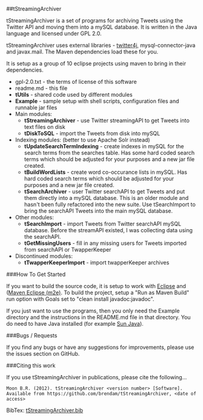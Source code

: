 ##tStreamingArchiver

tStreamingArchiver is a set of programs for archiving Tweets using the Twitter API and moving them into a mySQL database. It is written in the Java language and licensed under GPL 2.0.

tStreamingArchiver uses external libraries - [twitter4j](http://twitter4j.org/en/index.html), mysql-connector-java and javax.mail. The Maven dependencies load these for you.

It is setup as a group of 10 eclipse projects using maven to bring in their dependencies.

* gpl-2.0.txt - the terms of license of this software
* readme.md - this file
* **tUtils** - shared code used by different modules
* **Example** - sample setup with shell scripts, configuration files and runnable jar files
* Main modules:
    * **tStreamingArchiver** - use Twitter streamingAPI to get Tweets into text files on disk
    * **tDiskToSQL** - import the Tweets from disk into mySQL
* Indexing modules: (better to use Apache Solr instead)
    * **tUpdateSearchTermIndexing** - create indexes in mySQL for the search terms from the searches table. Has some hard coded search terms which should be adjusted for your purposes and a new jar file created.
    * **tBuildWordLists** - create word co-occurance lists in mySQL. Has hard coded search terms which should be adjusted for your purposes and a new jar file created.
    * **tSearchArchiver** - user Twitter searchAPI to get Tweets and put them directly into a mySQL database. This is an older module and hasn't been fully refactored into the new suite. Use tSearchImport to bring the searchAPI Tweets into the main mySQL database.
* Other modules:
    * **tSearchImport** - import Tweets from Twitter searchAPI mySQL database. Before the streamAPI existed, I was collecting data using the searchAPI.
    * **tGetMissingUsers** - fill in any missing users for Tweets imported from searchAPI or TwapperKeeper
* Discontinued modules:
    * **tTwapperKeeperImport** - import twapperKeeper archives

###How To Get Started

If you want to build the source code, it is setup to work with [Eclipse](http://eclipse.org/) and ([Maven Eclipse (m2e)](http://www.eclipse.org/m2e/). To build the project, setup a "Run as Maven Build" run option with Goals set to "clean install javadoc:javadoc".

If you just want to use the programs, then you only need the Example directory and the instructions in the README.md file in that directory. You do need to have Java installed (for example [Sun Java](http://java.com/en/download/index.jsp)).

###Bugs / Requests

If you find any bugs or have any suggestions for improvements, please use the issues section on GitHub. 

###Citing this work

If you use tStreamingArchiver in publications, please cite the following...

`Moon B.R. (2012). tStreamingArchiver <version number> [Software]. Available from https://github.com/brendam/tStreamingArchiver, <date of access>`

BibTex: [tStreamingArchiver.bib](https://github.com/brendam/tStreamingArchiver/blob/master/tStreamingArchiver.bib)